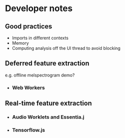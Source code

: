 
# Developer notes

## Good practices
<!-- We recommend you to write your feature extraction process inside a WebWorker or as AudioWorklets. -->
- Imports in different contexts
- Memory
- Computing analysis off the UI thread to avoid blocking

## Deferred feature extraction
e.g. offline melspectrogram demo?
- ### Web Workers 

## Real-time feature extraction

- ### Audio Worklets and Essentia.j

- ### Tensorflow.js
